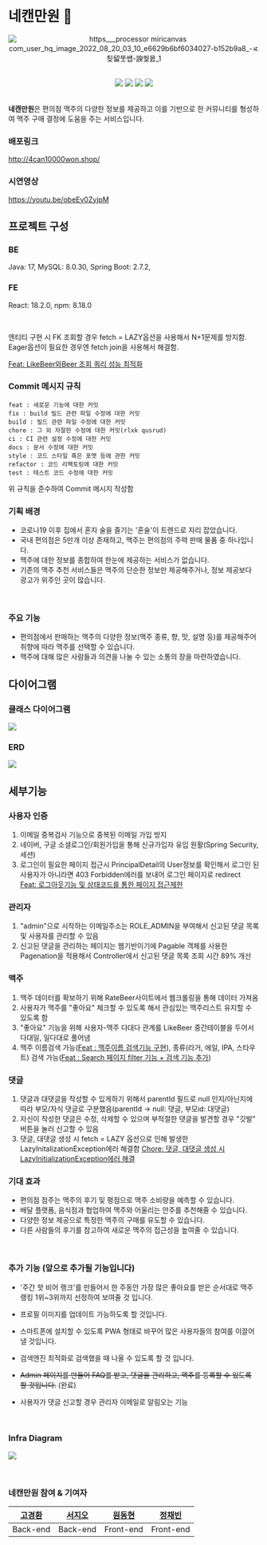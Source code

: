 # 네캔만원 🍺
<div align="center">

 ![https___processor miricanvas com_user_hq_image_2022_08_20_03_10_e6629b6bf6034027-b152b9a8_-ㅼ틪留뚯썝-諛쒗몴_1](https://user-images.githubusercontent.com/83055813/185785199-18f5f740-e9b2-43bc-9897-ad2190dc9ea7.jpg)

 <br>

<img src="https://img.shields.io/badge/Java-007396?style=flat-square&logo=Java&logoColor=white"/>
<img src="https://img.shields.io/badge/Spring-6DB33F?style=flat-square&logo=Spring&logoColor=white"/>
<img src="https://img.shields.io/badge/JavaScript-F7DF1E?style=flat-square&logo=JavaScript&logoColor=white"/>   
<img src="https://img.shields.io/badge/React-61DAFB?style=flat-square&logo=React&logoColor=white"/>

</div>

<br>

**네캔만원**은 편의점 맥주의 다양한 정보를 제공하고 이를 기반으로 한 커뮤니티를 형성하여 맥주 구매 결정에 도움을 주는 서비스입니다.


### **배포링크**
http://4can10000won.shop/


### **시연영상**
https://youtu.be/obeEv0ZyjpM

## 프로젝트 구성
### BE
Java: 17, MySQL: 8.0.30, Spring Boot: 2.7.2,
### FE
React: 18.2.0, npm: 8.18.0

<br/>

엔티티 구현 시 FK 조회할 경우 fetch = LAZY옵션을 사용해서 N+1문제를 방지함.
Eager옵션이 필요한 경우엔 fetch join을 사용해서 해결함.

[Feat: LikeBeer와Beer 조회 쿼리 성능 최적화](https://github.com/Central-Heckaton/4can10000won/pull/10)

### Commit 메시지 규칙
```text
feat : 새로운 기능에 대한 커밋
fix : build 빌드 관련 파일 수정에 대한 커밋
build : 빌드 관련 파일 수정에 대한 커밋
chore : 그 외 자잘한 수정에 대한 커밋(rlxk qusrud)
ci : CI 관련 설정 수정에 대한 커밋
docs : 문서 수정에 대한 커밋
style : 코드 스타일 혹은 포맷 등에 관한 커밋
refactor : 코드 리팩토링에 대한 커밋
test : 테스트 코드 수정에 대한 커밋
```
위 규칙을 준수하여 Commit 메시지 작성함

### **기획 배경**
- 코로나19 이후 집에서 혼자 술을 즐기는 '혼술'이 트렌드로 자리 잡았습니다.
- 국내 편의점은 5만개 이상 존재하고, 맥주는 편의점의 주력 판매 물품 중 하나입니다. 
- 맥주에 대한 정보를 종합하여 한눈에 제공하는 서비스가 없습니다. 
- 기존의 맥주 추천 서비스들은 맥주의 단순한 정보만 제공해주거나, 정보 제공보다 광고가 위주인 곳이 많습니다.

<br>

### **주요 기능**
- 편의점에서 판매하는 맥주의 다양한 정보(맥주 종류, 향, 맛, 설명 등)를 제공해주어 취향에 따라 맥주를 선택할 수 있습니다. 
- 맥주에 대해 많은 사람들과 의견을 나눌 수 있는 소통의 장을 마련하였습니다.

## 다이어그램
### 클래스 다이어그램
![](https://velog.velcdn.com/images/kyunghwan1207/post/d5adc818-c2b1-4806-a644-de95fb9bd4ad/image.png)
### ERD
![](https://velog.velcdn.com/images/kyunghwan1207/post/d384008e-e857-43c4-a8fb-e0418080c785/image.png)

## 세부기능
### 사용자 인증
1. 이메일 중복검사 기능으로 중복된 이메일 가입 방지
2. 네이버, 구글 소셜로그인/회원가입을 통해 신규가입자 유입 원활(Spring Security, 세션)
3. 로그인이 필요한 페이지 접근시 PrincipalDetail의 User정보를 확인해서 로그인 된 사용자가 아니라면 403 Forbidden에러를 보내어 로그인 페이지로 redirect<br/>
[Feat: 로그아웃기능 및 상태코드를 통한 페이지 접근제한](https://github.com/Central-Heckaton/4can10000won/pull/82)

### 관리자
1. "admin"으로 시작하는 이메일주소는 ROLE_ADMIN을 부여해서 신고된 댓글 목록 및 사용자를 관리할 수 있음
2. 신고된 댓글을 관리하는 페이지는 웹기반이기에 Pagable 객체를 사용한 Pagenation을 적용해서 Controller에서 신고된 댓글 목록 조회 시간 89% 개선

### 맥주
1. 맥주 데이터를 확보하기 위해 RateBeer사이트에서 웹크롤링을 통해 데이터 가져옴
2. 사용자가 맥주를 "좋아요" 체크할 수 있도록 해서 관심있는 맥주리스트 유지할 수 있도록 함
3. "좋아요" 기능을 위해 사용자-맥주 다대다 관계를 LikeBeer 중간테이블을 두어서 다대일, 일다대로 풀어냄
4. 맥주 이름검색 가능([Feat : 맥주이름 검색기능 구현](https://github.com/Central-Heckaton/4can10000won/pull/26)), 종류(라거, 에일, IPA, 스타우트) 검색 가능([Feat : Search 페이지 filter 기능 + 검색 기능 추가](https://github.com/Central-Heckaton/4can10000won/pull/40))

### 댓글
1. 댓글과 대댓글을 작성할 수 있게하기 위해서
parentId 필드로 null 인지/아닌지에 따라 부모/자식 댓글로 구분했음(parentId -> null: 댓글, 부모id: 대댓글)
2. 자신이 작성한 댓글은 수정, 삭제할 수 있으며
부적절한 댓글을 발견할 경우 "깃발" 버튼을 눌러 신고할 수 있음
3. 댓글, 대댓글 생성 시 fetch = LAZY 옵션으로 인해 발생한 LazyInitalizationException에러 해결함
[Chore: 댓글, 대댓글 생성 시 LazyInitializationException에러 해결](https://github.com/Central-Heckaton/4can10000won/pull/45)


### **기대 효과**
- 편의점 점주는 맥주의 후기 및 평점으로 맥주 소비량을 예측할 수 있습니다.
- 배달 플랫폼, 음식점과 협업하여 맥주와 어울리는 안주를 추천해줄 수 있습니다.
- 다양한 정보 제공으로 특정한 맥주의 구매를 유도할 수 있습니다.
- 다른 사람들의 후기를 참고하여 새로운 맥주의 접근성을 높여줄 수 있습니다.

<br>

### **추가 기능 (앞으로 추가될 기능입니다)**
- '주간 핫 비어 랭크'를 만들어서 한 주동안 가장 많은 좋아요를 받은 순서대로 맥주 랭킹 1위~3위까지 선정하여 보여줄 것 입니다.
- 프로필 이미지를 업데이트 가능하도록 할 것입니다.
- 스마트폰에 설치할 수 있도록 PWA 형태로 바꾸어 많은 사용자들의 참여를 이끌어낼 것입니다.
- 검색엔진 최적화로 검색했을 때 나올 수 있도록 할 것 입니다.
- ~~Admin 페이지를 만들어 FAQ를 받고, 댓글을 관리하고, 맥주를 등록할 수 있도록 할 것입니다.~~ (완료)

- 사용자가 댓글 신고할 경우 관리자 이메일로 알림오는 기능

<br>

### **Infra Diagram**
![](https://velog.velcdn.com/images/kyunghwan1207/post/6fd65d32-253b-4082-b002-86a7f3602843/image.png)

<br>

### **네캔만원 참여 & 기여자**

|[고경환](https://github.com/kyunghwan1207)|[서지오](https://github.com/seo-jio)|[원동현](https://github.com/Hellol77)|[정채빈](https://github.com/chaevivin)
|:---:|:---:|:---:|:---:|
Back-end | Back-end | Front-end | Front-end |
